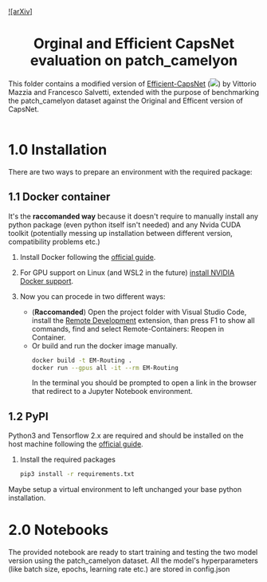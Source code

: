 [![arXiv]]()


<h1 align="center">Orginal and Efficient CapsNet evaluation on patch_camelyon</h1>
This folder contains a modified version of <a href="https://github.com/EscVM/Efficient-CapsNet"> Efficient-CapsNet</a> (<a href="https://arxiv.org/abs/2101.12491"><img src=(http://img.shields.io/badge/arXiv-2001.09136-B31B1B.svg)></a>) by Vittorio Mazzia and Francesco Salvetti, extended with the purpose of benchmarking the patch_camelyon dataset against the Original and Efficent version of CapsNet.<br><br>


# 1.0 Installation

There are two ways to prepare an environment with the required package:

## 1.1 Docker container
It's the **raccomanded way** because it doesn't require to manually install any python package (even python itself isn't needed) and any Nvida CUDA toolkit (potentially messing up installation between different version, compatibility problems etc.) 
1. Install Docker following the [official guide](https://docs.docker.com/get-docker/).

2. For GPU support on Linux (and WSL2 in the future) [install NVIDIA Docker support](https://github.com/NVIDIA/nvidia-docker).

3. Now you can procede in two different ways:
    * (**Raccomanded**) Open the project folder with Visual Studio Code, install the [Remote Development](https://marketplace.visualstudio.com/items?itemName=ms-vscode-remote.vscode-remote-extensionpack) extension, than press F1 to show all commands, find and select Remote-Containers: Reopen in Container.
    * Or build and run the docker image manually.
      ```bash
      docker build -t EM-Routing .
      docker run --gpus all -it --rm EM-Routing
      ```
      In the terminal you should be prompted to open a link in the browser that redirect to a Jupyter Notebook environment.

## 1.2 PyPI

 Python3 and Tensorflow 2.x are required and should be installed on the host machine following the [official guide](https://www.tensorflow.org/install). 

1. Install the required packages
   ```bash
   pip3 install -r requirements.txt
   ```
Maybe setup a virtual environment to left unchanged your base python installation.

# 2.0 Notebooks
The provided notebook are ready to start training and testing the two model version using the patch_camelyon dataset. All the model's hyperparameters (like batch size, epochs, learning rate etc.) are stored in config.json
